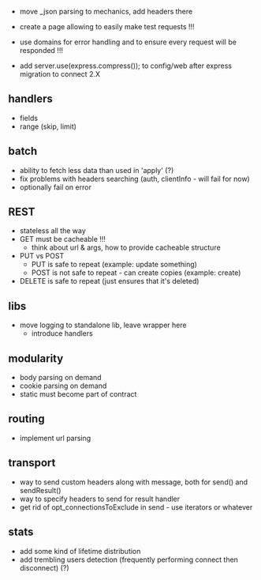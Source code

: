 * move _json parsing to mechanics, add headers there
* create a page allowing to easily make test requests !!!

* use domains for error handling and to ensure every request will be responded !!!

* add server.use(express.compress()); to config/web after express migration to connect 2.X

## handlers

* fields
* range (skip, limit)

## batch

* ability to fetch less data than used in 'apply' (?)
* fix problems with headers searching (auth, clientInfo - will fail for now)
* optionally fail on error

## REST

* stateless all the way
* GET must be cacheable !!!
	* think about url & args, how to provide cacheable structure
* PUT vs POST
	* PUT is safe to repeat (example: update something)
	* POST is not safe to repeat - can create copies (example: create)
* DELETE is safe to repeat (just ensures that it's deleted)

## libs

* move logging to standalone lib, leave wrapper here
	* introduce handlers

## modularity

* body parsing on demand
* cookie parsing on demand
* static must become part of contract

## routing

* implement url parsing

## transport

* way to send custom headers along with message, both for send() and sendResult()
* way to specify headers to send for result handler
* get rid of opt_connectionsToExclude in send - use iterators or whatever

## stats

* add some kind of lifetime distribution
* add trembling users detection (frequently performing connect then disconnect) (?)
